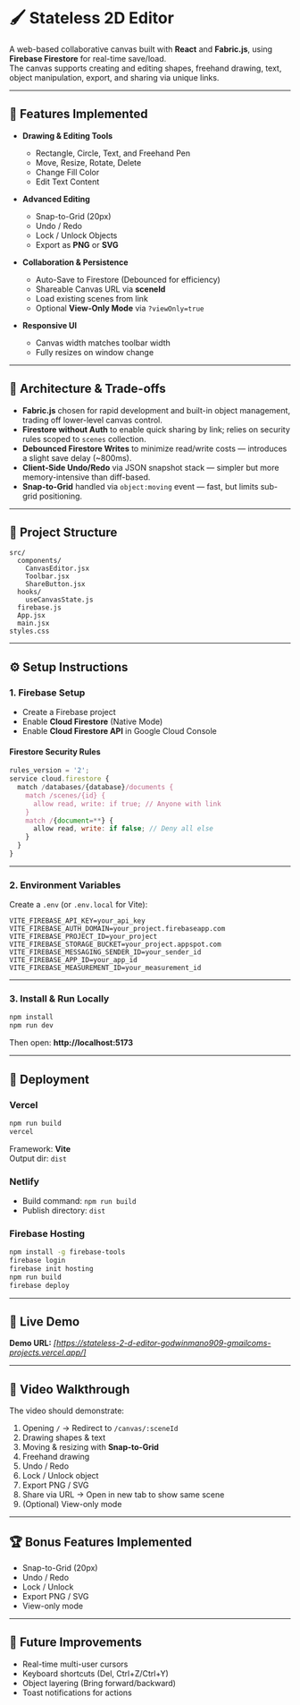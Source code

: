 # 🖌️ Stateless 2D Editor

A web-based collaborative canvas built with **React** and **Fabric.js**, using **Firebase Firestore** for real-time save/load.  
The canvas supports creating and editing shapes, freehand drawing, text, object manipulation, export, and sharing via unique links.

---

## 📌 Features Implemented

- **Drawing & Editing Tools**
  - Rectangle, Circle, Text, and Freehand Pen
  - Move, Resize, Rotate, Delete
  - Change Fill Color
  - Edit Text Content

- **Advanced Editing**
  - Snap-to-Grid (20px)
  - Undo / Redo
  - Lock / Unlock Objects
  - Export as **PNG** or **SVG**

- **Collaboration & Persistence**
  - Auto-Save to Firestore (Debounced for efficiency)
  - Shareable Canvas URL via **sceneId**
  - Load existing scenes from link
  - Optional **View-Only Mode** via `?viewOnly=true`

- **Responsive UI**
  - Canvas width matches toolbar width
  - Fully resizes on window change

---

## 🧠 Architecture & Trade-offs

- **Fabric.js** chosen for rapid development and built-in object management, trading off lower-level canvas control.
- **Firestore without Auth** to enable quick sharing by link; relies on security rules scoped to `scenes` collection.
- **Debounced Firestore Writes** to minimize read/write costs — introduces a slight save delay (~800ms).
- **Client-Side Undo/Redo** via JSON snapshot stack — simpler but more memory-intensive than diff-based.
- **Snap-to-Grid** handled via `object:moving` event — fast, but limits sub-grid positioning.

---

## 📂 Project Structure

```
src/
  components/
    CanvasEditor.jsx
    Toolbar.jsx
    ShareButton.jsx
  hooks/
    useCanvasState.js
  firebase.js
  App.jsx
  main.jsx
styles.css
```

---

## ⚙️ Setup Instructions

### 1. Firebase Setup
- Create a Firebase project
- Enable **Cloud Firestore** (Native Mode)
- Enable **Cloud Firestore API** in Google Cloud Console

#### Firestore Security Rules
```javascript
rules_version = '2';
service cloud.firestore {
  match /databases/{database}/documents {
    match /scenes/{id} {
      allow read, write: if true; // Anyone with link
    }
    match /{document=**} {
      allow read, write: if false; // Deny all else
    }
  }
}
```

---

### 2. Environment Variables

Create a `.env` (or `.env.local` for Vite):

```
VITE_FIREBASE_API_KEY=your_api_key
VITE_FIREBASE_AUTH_DOMAIN=your_project.firebaseapp.com
VITE_FIREBASE_PROJECT_ID=your_project
VITE_FIREBASE_STORAGE_BUCKET=your_project.appspot.com
VITE_FIREBASE_MESSAGING_SENDER_ID=your_sender_id
VITE_FIREBASE_APP_ID=your_app_id
VITE_FIREBASE_MEASUREMENT_ID=your_measurement_id
```

---

### 3. Install & Run Locally

```bash
npm install
npm run dev
```
Then open: **http://localhost:5173**

---

## 🚀 Deployment

### **Vercel**
```bash
npm run build
vercel
```
Framework: **Vite**  
Output dir: `dist`

### **Netlify**
- Build command: `npm run build`
- Publish directory: `dist`

### **Firebase Hosting**
```bash
npm install -g firebase-tools
firebase login
firebase init hosting
npm run build
firebase deploy
```

---

## 🔗 Live Demo
**Demo URL:** _[https://stateless-2-d-editor-godwinmano909-gmailcoms-projects.vercel.app/]_

---

## 🎥 Video Walkthrough

The video should demonstrate:
1. Opening `/` → Redirect to `/canvas/:sceneId`
2. Drawing shapes & text
3. Moving & resizing with **Snap-to-Grid**
4. Freehand drawing
5. Undo / Redo
6. Lock / Unlock object
7. Export PNG / SVG
8. Share via URL → Open in new tab to show same scene
9. (Optional) View-only mode

---

## 🏆 Bonus Features Implemented
- Snap-to-Grid (20px)
- Undo / Redo
- Lock / Unlock
- Export PNG / SVG
- View-only mode

---

## 🔮 Future Improvements
- Real-time multi-user cursors
- Keyboard shortcuts (Del, Ctrl+Z/Ctrl+Y)
- Object layering (Bring forward/backward)
- Toast notifications for actions



